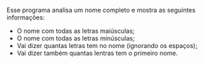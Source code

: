 Esse programa analisa um nome completo e mostra as seguintes informações:
- O nome com todas as letras maiúsculas;
- O nome com todas as letras minúsculas;
- Vai dizer quantas letras tem no nome (ignorando os espaços);
- Vai dizer também quantas lentras tem o primeiro nome.